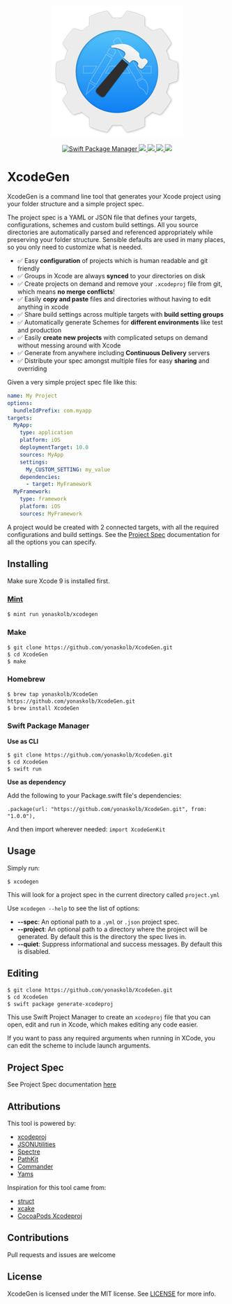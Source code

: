 <p align="center">
<a href="https://github.com/yonaskolb/XcodeGen">
<img src="Assets/Logo_animated.gif" alt="XcodeGen" />
</a>
</p>
<p align="center">
  <a href="https://swift.org/package-manager">
    <img src="https://img.shields.io/badge/spm-compatible-brightgreen.svg?style=flat" alt="Swift Package Manager" />
  </a>
  <a href="https://github.com/yonaskolb/XcodeGen/releases">
    <img src="https://img.shields.io/github/release/yonaskolb/xcodegen.svg"/>
  </a>
  <a href="https://travis-ci.org/yonaskolb/XcodeGen">
    <img src="https://img.shields.io/travis/yonaskolb/XcodeGen/master.svg?style=flat"/>
  </a>
  <a href="https://github.com/yonaskolb/XcodeGen/blob/master/LICENSE">
    <img src="https://img.shields.io/github/license/mashape/apistatus.svg"/>
  </a>
  <a href="http://xcodeswift.herokuapp.com/">
    <img src="https://xcodeswift.herokuapp.com/badge.svg">
  </a>
</p>

# XcodeGen

XcodeGen is a command line tool that generates your Xcode project using your folder structure and a simple project spec.

The project spec is a YAML or JSON file that defines your targets, configurations, schemes and custom build settings. All you source directories are automatically parsed and referenced appropriately while preserving your folder structure. Sensible defaults are used in many places, so you only need to customize what is needed.

- ✅ Easy **configuration** of projects which is human readable and git friendly
- ✅ Groups in Xcode are always **synced** to your directories on disk
- ✅ Create projects on demand and remove your `.xcodeproj` file from git, which means **no merge conflicts**!
- ✅ Easily **copy and paste** files and directories without having to edit anything in xcode
- ✅ Share build settings across multiple targets with **build setting groups**
- ✅ Automatically generate Schemes for **different environments** like test and production
- ✅ Easily **create new projects** with complicated setups on demand without messing around with Xcode
- ✅ Generate from anywhere including **Continuous Delivery** servers
- ✅ Distribute your spec amongst multiple files for easy **sharing** and overriding


Given a very simple project spec file like this:

```yaml
name: My Project
options:
  bundleIdPrefix: com.myapp
targets:
  MyApp:
    type: application
    platform: iOS
    deploymentTarget: 10.0
    sources: MyApp
    settings:
      My_CUSTOM_SETTING: my_value
    dependencies:
      - target: MyFramework
  MyFramework:
    type: framework
    platform: iOS
    sources: MyFramework
```
A project would be created with 2 connected targets, with all the required configurations and build settings. See the [Project Spec](Docs/ProjectSpec.md) documentation for all the options you can specify.

## Installing
Make sure Xcode 9 is installed first.

### [Mint](https://github.com/yonaskolb/mint)
```sh
$ mint run yonaskolb/xcodegen
```

### Make

```
$ git clone https://github.com/yonaskolb/XcodeGen.git
$ cd XcodeGen
$ make
```

### Homebrew

```
$ brew tap yonaskolb/XcodeGen https://github.com/yonaskolb/XcodeGen.git
$ brew install XcodeGen
```

### Swift Package Manager

**Use as CLI**

```
$ git clone https://github.com/yonaskolb/XcodeGen.git
$ cd XcodeGen
$ swift run
```

**Use as dependency**

Add the following to your Package.swift file's dependencies:

```
.package(url: "https://github.com/yonaskolb/XcodeGen.git", from: "1.0.0"),
```

And then import wherever needed: `import XcodeGenKit`

## Usage

Simply run:

```
$ xcodegen
```

This will look for a project spec in the current directory called `project.yml`

Use `xcodegen --help` to see the list of options:

- **--spec**: An optional path to a `.yml` or `.json` project spec.
- **--project**: An optional path to a directory where the project will be generated. By default this is the directory the spec lives in.
- **--quiet**: Suppress informational and success messages. By default this is disabled.

## Editing
```
$ git clone https://github.com/yonaskolb/XcodeGen.git
$ cd XcodeGen
$ swift package generate-xcodeproj
```
This use Swift Project Manager to create an `xcodeproj` file that you can open, edit and run in Xcode, which makes editing any code easier.

If you want to pass any required arguments when running in XCode, you can edit the scheme to include launch arguments.

## Project Spec
See Project Spec documentation [here](Docs/ProjectSpec.md)

## Attributions

This tool is powered by:

- [xcodeproj](https://github.com/carambalabs/xcodeproj)
- [JSONUtilities](https://github.com/yonaskolb/JSONUtilities)
- [Spectre](https://github.com/kylef/Spectre)
- [PathKit](https://github.com/kylef/PathKit)
- [Commander](https://github.com/kylef/Commander)
- [Yams](https://github.com/jpsim/Yams)

Inspiration for this tool came from:

- [struct](https://github.com/workshop/struct)
- [xcake](https://github.com/jcampbell05/xcake)
- [CocoaPods Xcodeproj](https://github.com/CocoaPods/Xcodeproj)

## Contributions
Pull requests and issues are welcome

## License

XcodeGen is licensed under the MIT license. See [LICENSE](LICENSE) for more info.

